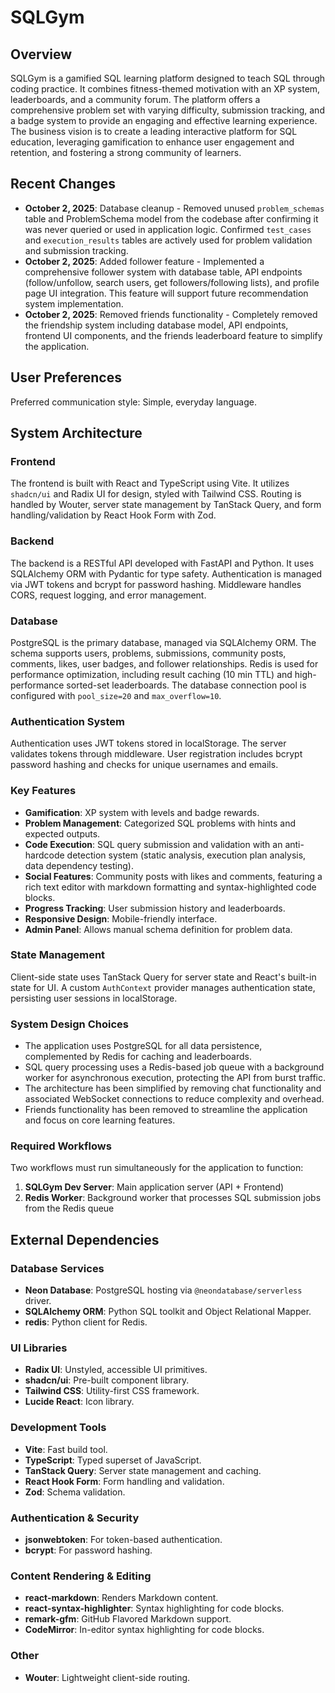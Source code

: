 # SQLGym

## Overview
SQLGym is a gamified SQL learning platform designed to teach SQL through coding practice. It combines fitness-themed motivation with an XP system, leaderboards, and a community forum. The platform offers a comprehensive problem set with varying difficulty, submission tracking, and a badge system to provide an engaging and effective learning experience. The business vision is to create a leading interactive platform for SQL education, leveraging gamification to enhance user engagement and retention, and fostering a strong community of learners.

## Recent Changes
- **October 2, 2025**: Database cleanup - Removed unused `problem_schemas` table and ProblemSchema model from the codebase after confirming it was never queried or used in application logic. Confirmed `test_cases` and `execution_results` tables are actively used for problem validation and submission tracking.
- **October 2, 2025**: Added follower feature - Implemented a comprehensive follower system with database table, API endpoints (follow/unfollow, search users, get followers/following lists), and profile page UI integration. This feature will support future recommendation system implementation.
- **October 2, 2025**: Removed friends functionality - Completely removed the friendship system including database model, API endpoints, frontend UI components, and the friends leaderboard feature to simplify the application.

## User Preferences
Preferred communication style: Simple, everyday language.

## System Architecture
### Frontend
The frontend is built with React and TypeScript using Vite. It utilizes `shadcn/ui` and Radix UI for design, styled with Tailwind CSS. Routing is handled by Wouter, server state management by TanStack Query, and form handling/validation by React Hook Form with Zod.

### Backend
The backend is a RESTful API developed with FastAPI and Python. It uses SQLAlchemy ORM with Pydantic for type safety. Authentication is managed via JWT tokens and bcrypt for password hashing. Middleware handles CORS, request logging, and error management.

### Database
PostgreSQL is the primary database, managed via SQLAlchemy ORM. The schema supports users, problems, submissions, community posts, comments, likes, user badges, and follower relationships. Redis is used for performance optimization, including result caching (10 min TTL) and high-performance sorted-set leaderboards. The database connection pool is configured with `pool_size=20` and `max_overflow=10`.

### Authentication System
Authentication uses JWT tokens stored in localStorage. The server validates tokens through middleware. User registration includes bcrypt password hashing and checks for unique usernames and emails.

### Key Features
-   **Gamification**: XP system with levels and badge rewards.
-   **Problem Management**: Categorized SQL problems with hints and expected outputs.
-   **Code Execution**: SQL query submission and validation with an anti-hardcode detection system (static analysis, execution plan analysis, data dependency testing).
-   **Social Features**: Community posts with likes and comments, featuring a rich text editor with markdown formatting and syntax-highlighted code blocks.
-   **Progress Tracking**: User submission history and leaderboards.
-   **Responsive Design**: Mobile-friendly interface.
-   **Admin Panel**: Allows manual schema definition for problem data.

### State Management
Client-side state uses TanStack Query for server state and React's built-in state for UI. A custom `AuthContext` provider manages authentication state, persisting user sessions in localStorage.

### System Design Choices
-   The application uses PostgreSQL for all data persistence, complemented by Redis for caching and leaderboards.
-   SQL query processing uses a Redis-based job queue with a background worker for asynchronous execution, protecting the API from burst traffic.
-   The architecture has been simplified by removing chat functionality and associated WebSocket connections to reduce complexity and overhead.
-   Friends functionality has been removed to streamline the application and focus on core learning features.

### Required Workflows
Two workflows must run simultaneously for the application to function:
1. **SQLGym Dev Server**: Main application server (API + Frontend)
2. **Redis Worker**: Background worker that processes SQL submission jobs from the Redis queue

## External Dependencies
### Database Services
-   **Neon Database**: PostgreSQL hosting via `@neondatabase/serverless` driver.
-   **SQLAlchemy ORM**: Python SQL toolkit and Object Relational Mapper.
-   **redis**: Python client for Redis.

### UI Libraries
-   **Radix UI**: Unstyled, accessible UI primitives.
-   **shadcn/ui**: Pre-built component library.
-   **Tailwind CSS**: Utility-first CSS framework.
-   **Lucide React**: Icon library.

### Development Tools
-   **Vite**: Fast build tool.
-   **TypeScript**: Typed superset of JavaScript.
-   **TanStack Query**: Server state management and caching.
-   **React Hook Form**: Form handling and validation.
-   **Zod**: Schema validation.

### Authentication & Security
-   **jsonwebtoken**: For token-based authentication.
-   **bcrypt**: For password hashing.

### Content Rendering & Editing
-   **react-markdown**: Renders Markdown content.
-   **react-syntax-highlighter**: Syntax highlighting for code blocks.
-   **remark-gfm**: GitHub Flavored Markdown support.
-   **CodeMirror**: In-editor syntax highlighting for code blocks.

### Other
-   **Wouter**: Lightweight client-side routing.